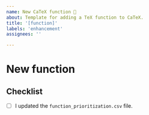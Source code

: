 ```yaml
---
name: New CaTeX function 🚀
about: Template for adding a TeX function to CaTeX.
title: '[function]'
labels: 'enhancement'
assignees: ''

---
```


# New function

<!-- Describe the addition here. 
     
     Please include information about existing implementations of this function in other TeX projects. 
     You should link to your sources.
     
-->

## Checklist

- [ ] I updated the `function_prioritization.csv` file.

